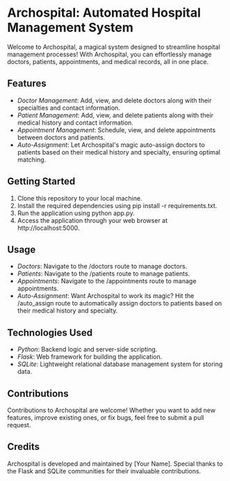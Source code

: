 # Archospital: Automated Hospital Management System

Welcome to Archospital, a magical system designed to streamline hospital management processes! With Archospital, you can effortlessly manage doctors, patients, appointments, and medical records, all in one place.

## Features

- *Doctor Management*: Add, view, and delete doctors along with their specialties and contact information.
- *Patient Management*: Add, view, and delete patients along with their medical history and contact information.
- *Appointment Management*: Schedule, view, and delete appointments between doctors and patients.
- *Auto-Assignment*: Let Archospital's magic auto-assign doctors to patients based on their medical history and specialty, ensuring optimal matching.

## Getting Started

1. Clone this repository to your local machine.
2. Install the required dependencies using pip install -r requirements.txt.
3. Run the application using python app.py.
4. Access the application through your web browser at http://localhost:5000.

## Usage

- *Doctors*: Navigate to the /doctors route to manage doctors.
- *Patients*: Navigate to the /patients route to manage patients.
- *Appointments*: Navigate to the /appointments route to manage appointments.
- *Auto-Assignment*: Want Archospital to work its magic? Hit the /auto_assign route to automatically assign doctors to patients based on their medical history and specialty.

## Technologies Used

- *Python*: Backend logic and server-side scripting.
- *Flask*: Web framework for building the application.
- *SQLite*: Lightweight relational database management system for storing data.

## Contributions

Contributions to Archospital are welcome! Whether you want to add new features, improve existing ones, or fix bugs, feel free to submit a pull request.

## Credits

Archospital is developed and maintained by [Your Name]. Special thanks to the Flask and SQLite communities for their invaluable contributions.
